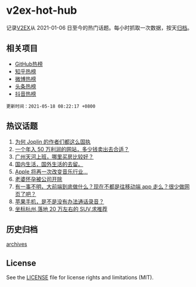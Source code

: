 # v2ex-hot-hub

 记录[V2EX](https://www.v2ex.com/)从 2021-01-06 日至今的热门话题。每小时抓取一次数据，按天[归档](archives)。
 
 ## 相关项目

- [GitHub热榜](https://github.com/snaildev/github-hot-hub)
- [知乎热榜](https://github.com/snaildev/zhihu-hot-hub)
- [微博热榜](https://github.com/snaildev/weibo-hot-hub)
- [头条热榜](https://github.com/snaildev/toutiao-hot-hub)
- [抖音热榜](https://github.com/snaildev/douyin-hot-hub)


 `更新时间：2021-05-18 08:22:17 +0800`

## 热议话题

1. [为何 Joplin 的作者们都这么固执](https://www.v2ex.com/t/777378)
1. [一个年入 50 万利润的网站，多少钱卖出去合适？](https://www.v2ex.com/t/777327)
1. [广州天河上班，哪里买房比较好？](https://www.v2ex.com/t/777346)
1. [国内生活，国外生活的去留。](https://www.v2ex.com/t/777419)
1. [Apple 将再一次改变音乐行业…](https://www.v2ex.com/t/777355)
1. [老婆怀孕被公司开除](https://www.v2ex.com/t/777471)
1. [有一事不明，大前端到底做什么？现在不都是往移动端 app 走么？很少做网页了吧？](https://www.v2ex.com/t/777342)
1. [苹果手机，是不是没有办法通话录音？](https://www.v2ex.com/t/777370)
1. [坐标杭州,落地 20 万左右的 SUV,求推荐](https://www.v2ex.com/t/777356)

## 历史归档

[archives](archives)

## License

See the [LICENSE](LICENSE) file for license rights and limitations (MIT).
